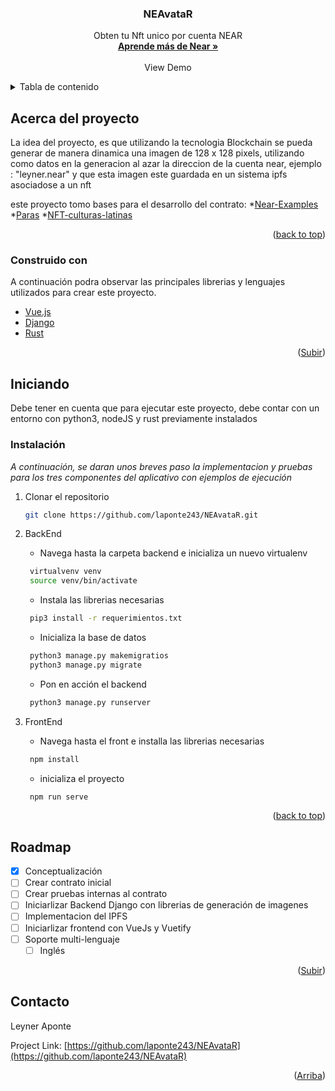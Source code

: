 <div id="top"></div>
<div align="center">
  <h3 align="center">NEAvataR</h3>

  <p align="center">
    Obten tu Nft unico por cuenta NEAR
    <br />
    <a href="https://docs.near.org/docs/develop/basics/getting-started"><strong>Aprende más de Near »</strong></a>
    <br />
    <br />
    <a>View Demo</a>
  </p>
</div>



<!-- TABLE OF CONTENTS -->
<details>
  <summary>Tabla de contenido</summary>
  <ol>
    <li>
      <a href="#about-the-project">Acerca del proyecto</a>
      <ul>
        <li><a href="#built-with">Herramientas Utiladas</a></li>
      </ul>
    </li>
    <li>
      <a href="#getting-started">Inicialización</a>
      <ul>
        <li><a href="#installation">Instalación</a></li>
      </ul>
    </li>
    <li><a href="#roadmap">Roadmap</a></li>
    <li><a href="#contact">Contacto</a></li>
  </ol>
</details>



<!-- ABOUT THE PROJECT -->
## Acerca del proyecto

La idea del proyecto, es que utilizando la tecnologia Blockchain se pueda generar de manera dinamica una imagen de 128 x 128 pixels, utilizando como datos en la generacion al azar la direccion de la cuenta near, ejemplo : "leyner.near" y que esta imagen este guardada en un sistema ipfs asociadose a un nft

este proyecto tomo bases para el desarrollo del contrato:
*[Near-Examples](https://github.com/near-examples/NFT/blob/master/nft/src/lib.rs)
*[Paras](https://github.com/ParasHQ/paras-nft-contract)
*[NFT-culturas-latinas](https://github.com/NEAR-Hispano/NFT-culturas-latinas/blob/master/blockchain/rust-contract/contract/src/lib.rs)

<p align="right">(<a href="#top">back to top</a>)</p>

### Construido con

A continuación podra observar las principales librerias y lenguajes utilizados para crear este proyecto.

* [Vue.js](https://vuejs.org/)
* [Django](https://www.djangoproject.com/)
* [Rust](https://www.rust-lang.org/)
<p align="right">(<a href="#top">Subir</a>)</p>

<!-- GETTING STARTED -->
## Iniciando

Debe tener en cuenta que para ejecutar este proyecto, debe contar con un entorno con python3, nodeJS y rust previamente instalados

### Instalación

_A continuación, se daran unos breves paso la implementacion y pruebas para los tres componentes del aplicativo con ejemplos de ejecución_

1. Clonar el repositorio
   ```sh
   git clone https://github.com/laponte243/NEAvataR.git
   ```
2. BackEnd

   * Navega hasta la carpeta backend e inicializa un nuevo virtualenv
   ```sh
    virtualvenv venv
    source venv/bin/activate
   ```
   * Instala las librerias necesarias
   ```sh
    pip3 install -r requerimientos.txt
   ```
   * Inicializa la base de datos
   ```sh
    python3 manage.py makemigratios
    python3 manage.py migrate
   ```
   * Pon en acción el backend
   ```sh
    python3 manage.py runserver
   ```   
3. FrontEnd
   * Navega hasta el front e installa las librerias necesarias
   ```sh
    npm install
   ```
   * inicializa el proyecto
   ```sh
    npm run serve
   ```

<p align="right">(<a href="#top">back to top</a>)</p>


<!-- ROADMAP -->
## Roadmap

- [X] Conceptualización
- [ ] Crear contrato inicial
- [ ] Crear pruebas internas al contrato
- [ ] Iniciarlizar Backend Django con librerias de generación de imagenes
- [ ] Implementacion del IPFS
- [ ] Iniciarlizar frontend con VueJs y Vuetify
- [ ] Soporte multi-lenguaje
    - [ ] Inglés

<p align="right">(<a href="#top">Subir</a>)</p>

<!-- CONTACT -->
## Contacto

Leyner Aponte  

Project Link: [https://github.com/laponte243/NEAvataR](https://github.com/laponte243/NEAvataR)

<p align="right">(<a href="#top">Arriba</a>)</p>